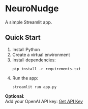 # NeuroNudge

A simple Streamlit app.

## Quick Start

1. Install Python
2. Create a virtual environment
3. Install dependencies:
    ```
    pip install -r requirements.txt
    ```
4. Run the app:
    ```
    streamlit run app.py
    ```

**Optional:**  
Add your OpenAI API key: [Get API Key](https://platform.openai.com/api-keys)